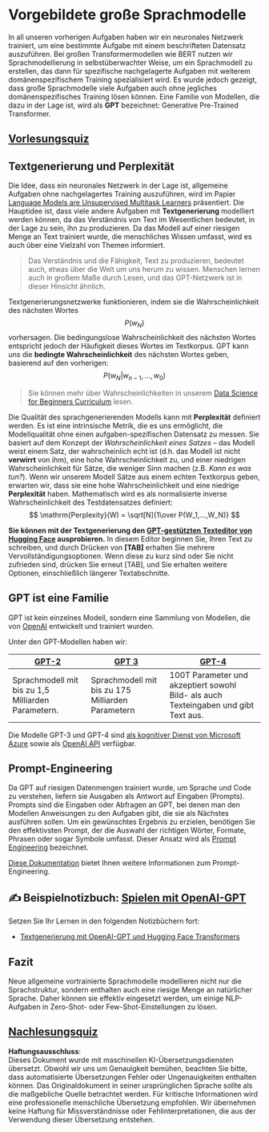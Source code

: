 # Vorgebildete große Sprachmodelle

In all unseren vorherigen Aufgaben haben wir ein neuronales Netzwerk trainiert, um eine bestimmte Aufgabe mit einem beschrifteten Datensatz auszuführen. Bei großen Transformermodellen wie BERT nutzen wir Sprachmodellierung in selbstüberwachter Weise, um ein Sprachmodell zu erstellen, das dann für spezifische nachgelagerte Aufgaben mit weiterem domänenspezifischem Training spezialisiert wird. Es wurde jedoch gezeigt, dass große Sprachmodelle viele Aufgaben auch ohne jegliches domänenspezifisches Training lösen können. Eine Familie von Modellen, die dazu in der Lage ist, wird als **GPT** bezeichnet: Generative Pre-Trained Transformer.

## [Vorlesungsquiz](https://ff-quizzes.netlify.app/en/ai/quiz/39)

## Textgenerierung und Perplexität

Die Idee, dass ein neuronales Netzwerk in der Lage ist, allgemeine Aufgaben ohne nachgelagertes Training auszuführen, wird im Papier [Language Models are Unsupervised Multitask Learners](https://cdn.openai.com/better-language-models/language_models_are_unsupervised_multitask_learners.pdf) präsentiert. Die Hauptidee ist, dass viele andere Aufgaben mit **Textgenerierung** modelliert werden können, da das Verständnis von Text im Wesentlichen bedeutet, in der Lage zu sein, ihn zu produzieren. Da das Modell auf einer riesigen Menge an Text trainiert wurde, die menschliches Wissen umfasst, wird es auch über eine Vielzahl von Themen informiert.

> Das Verständnis und die Fähigkeit, Text zu produzieren, bedeutet auch, etwas über die Welt um uns herum zu wissen. Menschen lernen auch in großem Maße durch Lesen, und das GPT-Netzwerk ist in dieser Hinsicht ähnlich.

Textgenerierungsnetzwerke funktionieren, indem sie die Wahrscheinlichkeit des nächsten Wortes $$P(w_N)$$ vorhersagen. Die bedingungslose Wahrscheinlichkeit des nächsten Wortes entspricht jedoch der Häufigkeit dieses Wortes im Textkorpus. GPT kann uns die **bedingte Wahrscheinlichkeit** des nächsten Wortes geben, basierend auf den vorherigen: $$P(w_N | w_{n-1}, ..., w_0)$$

> Sie können mehr über Wahrscheinlichkeiten in unserem [Data Science for Beginners Curriculum](https://github.com/microsoft/Data-Science-For-Beginners/tree/main/1-Introduction/04-stats-and-probability) lesen.

Die Qualität des sprachgenerierenden Modells kann mit **Perplexität** definiert werden. Es ist eine intrinsische Metrik, die es uns ermöglicht, die Modellqualität ohne einen aufgaben-spezifischen Datensatz zu messen. Sie basiert auf dem Konzept der *Wahrscheinlichkeit eines Satzes* – das Modell weist einem Satz, der wahrscheinlich echt ist (d.h. das Modell ist nicht **verwirrt** von ihm), eine hohe Wahrscheinlichkeit zu, und einer niedrigen Wahrscheinlichkeit für Sätze, die weniger Sinn machen (z.B. *Kann es was tun?*). Wenn wir unserem Modell Sätze aus einem echten Textkorpus geben, erwarten wir, dass sie eine hohe Wahrscheinlichkeit und eine niedrige **Perplexität** haben. Mathematisch wird es als normalisierte inverse Wahrscheinlichkeit des Testdatensatzes definiert:
$$
\mathrm{Perplexity}(W) = \sqrt[N]{1\over P(W_1,...,W_N)}
$$ 

**Sie können mit der Textgenerierung den [GPT-gestützten Texteditor von Hugging Face](https://transformer.huggingface.co/doc/gpt2-large) ausprobieren.** In diesem Editor beginnen Sie, Ihren Text zu schreiben, und durch Drücken von **[TAB]** erhalten Sie mehrere Vervollständigungsoptionen. Wenn diese zu kurz sind oder Sie nicht zufrieden sind, drücken Sie erneut [TAB], und Sie erhalten weitere Optionen, einschließlich längerer Textabschnitte.

## GPT ist eine Familie

GPT ist kein einzelnes Modell, sondern eine Sammlung von Modellen, die von [OpenAI](https://openai.com) entwickelt und trainiert wurden. 

Unter den GPT-Modellen haben wir:

| [GPT-2](https://huggingface.co/docs/transformers/model_doc/gpt2#openai-gpt2) | [GPT 3](https://openai.com/research/language-models-are-few-shot-learners) | [GPT-4](https://openai.com/gpt-4) |
| -- | -- | -- |
| Sprachmodell mit bis zu 1,5 Milliarden Parametern. | Sprachmodell mit bis zu 175 Milliarden Parametern | 100T Parameter und akzeptiert sowohl Bild- als auch Texteingaben und gibt Text aus. |


Die Modelle GPT-3 und GPT-4 sind [als kognitiver Dienst von Microsoft Azure](https://azure.microsoft.com/en-us/services/cognitive-services/openai-service/#overview?WT.mc_id=academic-77998-cacaste) sowie als [OpenAI API](https://openai.com/api/) verfügbar.

## Prompt-Engineering

Da GPT auf riesigen Datenmengen trainiert wurde, um Sprache und Code zu verstehen, liefern sie Ausgaben als Antwort auf Eingaben (Prompts). Prompts sind die Eingaben oder Abfragen an GPT, bei denen man den Modellen Anweisungen zu den Aufgaben gibt, die sie als Nächstes ausführen sollen. Um ein gewünschtes Ergebnis zu erzielen, benötigen Sie den effektivsten Prompt, der die Auswahl der richtigen Wörter, Formate, Phrasen oder sogar Symbole umfasst. Dieser Ansatz wird als [Prompt Engineering](https://learn.microsoft.com/en-us/shows/ai-show/the-basics-of-prompt-engineering-with-azure-openai-service?WT.mc_id=academic-77998-bethanycheum) bezeichnet.

[Diese Dokumentation](https://learn.microsoft.com/en-us/semantic-kernel/prompt-engineering/?WT.mc_id=academic-77998-bethanycheum) bietet Ihnen weitere Informationen zum Prompt-Engineering.

## ✍️ Beispielnotizbuch: [Spielen mit OpenAI-GPT](../../../../../lessons/5-NLP/20-LangModels/GPT-PyTorch.ipynb)

Setzen Sie Ihr Lernen in den folgenden Notizbüchern fort:

* [Textgenerierung mit OpenAI-GPT und Hugging Face Transformers](../../../../../lessons/5-NLP/20-LangModels/GPT-PyTorch.ipynb)

## Fazit

Neue allgemeine vortrainierte Sprachmodelle modellieren nicht nur die Sprachstruktur, sondern enthalten auch eine riesige Menge an natürlicher Sprache. Daher können sie effektiv eingesetzt werden, um einige NLP-Aufgaben in Zero-Shot- oder Few-Shot-Einstellungen zu lösen.

## [Nachlesungsquiz](https://ff-quizzes.netlify.app/en/ai/quiz/40)

**Haftungsausschluss**:  
Dieses Dokument wurde mit maschinellen KI-Übersetzungsdiensten übersetzt. Obwohl wir uns um Genauigkeit bemühen, beachten Sie bitte, dass automatisierte Übersetzungen Fehler oder Ungenauigkeiten enthalten können. Das Originaldokument in seiner ursprünglichen Sprache sollte als die maßgebliche Quelle betrachtet werden. Für kritische Informationen wird eine professionelle menschliche Übersetzung empfohlen. Wir übernehmen keine Haftung für Missverständnisse oder Fehlinterpretationen, die aus der Verwendung dieser Übersetzung entstehen.